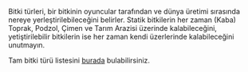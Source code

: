 Bitki türleri, bir bitkinin oyuncular tarafından ve dünya üretimi sırasında nereye yerleştirilebileceğini belirler. Statik bitkilerin her zaman (Kaba) Toprak, Podzol, Çimen ve Tarım Arazisi üzerinde kalabileceğini, yetiştirilebilir bitkilerin ise her zaman kendi üzerlerinde kalabileceğini unutmayın.

Tam bitki türü listesini [burada](https://mcreator.net/wiki/plant-types-list) bulabilirsiniz.